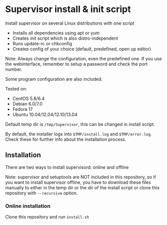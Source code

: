 Supervisor install & init script
================================

Install supervisor on several Linux distributions with one script

* Installs all dependencies using apt or yum
* Creates init script which is also distro-independent
* Runs update-rc or chkconfig
* Creates config of your choice (default, predefined, open up editor)

Note: Always change the configuration, even the predefined one. If you use the webinterface, remember to setup a password and check the port number.

Some program configuration are also included.

Tested on:
* CentOS 5.8/6.4
* Debian 6.0/7.0
* Fedora 17
* Ubuntu 10.04/12.04/12.10/13.04

Default temp dir is ````/tmp/Supervisor````, this can be changed in install script.

By default, the installer logs into ````$TMP/install.log```` and ````$TMP/error.log````. Check these for further info about the installation process.

## Installation

There are two ways to install supervisord: online and offline

Note: supervisor and setuptools are NOT included in this repository, so if you want to install supervisor offline, you have to download these files manually to either in the temp dir or the dir of the install script or clone this repository with ````--recursive```` option.

### Online installation

Clone this repository and run ````install.sh````